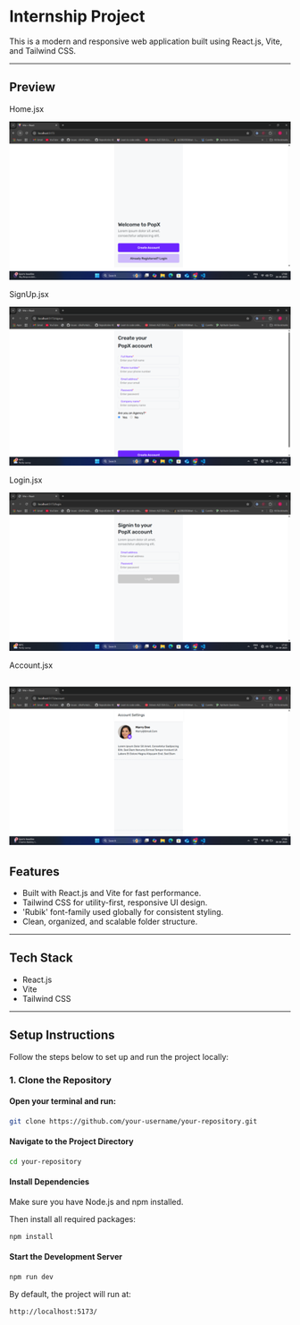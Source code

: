 # Internship Project

This is a modern and responsive web application built using React.js, Vite, and Tailwind CSS.

---
## Preview

 Home.jsx

![alt text](image-1.png)

SignUp.jsx

![alt text](image-2.png)

Login.jsx

![alt text](image-3.png)

Account.jsx 

![Account image ](image.png)
---

## Features

- Built with React.js and Vite for fast performance.
- Tailwind CSS for utility-first, responsive UI design.
- 'Rubik' font-family used globally for consistent styling.
- Clean, organized, and scalable folder structure.

---

## Tech Stack

- React.js
- Vite
- Tailwind CSS

---

## Setup Instructions

Follow the steps below to set up and run the project locally:

### 1. Clone the Repository

#### Open your terminal and run:

```bash
git clone https://github.com/your-username/your-repository.git
```
#### Navigate to the Project Directory

```bash 
cd your-repository
```

#### Install Dependencies
Make sure you have Node.js and npm installed. 

Then install all required packages:

```bash 
npm install
```
 #### Start the Development Server

 ``` bash
 npm run dev
 ```
By default, the project will run at:

```bash 
http://localhost:5173/
```


